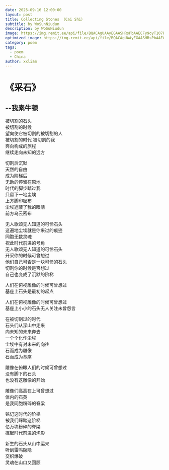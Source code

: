 ```yaml
---
date: 2025-09-16 12:00:00
layout: post
title: Collecting Stones （Cai Shi）
subtitle: by WoSunNiudun
description: by WoSuNiudun
image: https://img.remit.ee/api/file/BQACAgUAAyEGAASHRsPbAAECFy9oyT107Pkt30sPPUkuk9hwmffEHwACRzoAAvOKSVaH4_o1IkIiIDYE.jpeg
optimized_image: https://img.remit.ee/api/file/BQACAgUAAyEGAASHRsPbAAECFy9oyT107Pkt30sPPUkuk9hwmffEHwACRzoAAvOKSVaH4_o1IkIiIDYE.jpeg
category: poem
tags:
  - poem
  - China
author: xxliam
---
```


# 《采石》
## --我素牛顿

被切割的石头  
被切割的时候  
望向使它被切割的被切割的人  
被切割的时代 被切割的我  
奔向构成的旅程  
继续走向未知的远方  

切割后沉默  
天然的自由  
成为阶梯后  
无助的停留在原地  
时代的脚步踏过我  
只留下一地尘埃  
上方脚印密布  
尘埃遮蔽了我的眼睛  
前方乌云密布  

无人歌颂无人知道的可怜石头  
这遍地尘埃就是你来过的痕迹  
同胞无数灵魂  
祝此时代前进的号角  
无人歌颂无人知道的可怜石头  
开采你的时候可曾想过  
他们自己可否是一块可怜的石头  
切割你的时候是否想过  
自己也变成了沉默的阶梯  

人们在俯视雕像的时候可曾想过  
基座上石头是最初的起点  

人们在俯视雕像的时候可曾想过  
基座上小小的石头无人关注未曾怨言  


在被切割过的时代  
石头们从深山中走来  
向未知的未来奔去  
一个个化作尘埃  
尘埃中有对未来的向往  
石而成为雕像  
石而成为基座  

雕像在俯瞰人们的时候可曾想过  
没有脚下的石头  
也没有这雕像的开始  

雕像们高高在上可曾想过  
体内的石英  
是我同胞粉碎的脊梁  

铭记这时代的阶梯  
被我们踩踏这阶梯  
亿万块粉碎的脊梁  
撑起时代前进的泡影  

新生的石头从山中运来  
听到雷鸣隐隐  
交织爆破  
灵魂在山口又回顾





